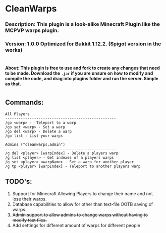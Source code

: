 # CleanWarps

### Description: This plugin is a look-alike Minecraft Plugin like the MCPVP warps plugin. 
### Version: 1.0.0 Optimized for **Bukkit 1.12.2.** (Spigot version in the works)
#
#### About: This plugin is free to use and fork to create any changes that need to be made. Download the `.jar` if you are unsure on how to modify and compile the code, and drag into plugins folder and run the server. Simple as that. 

#
## Commands: 
```
All Players
--------------------------------------------------
/go <warp> -  Teleport to a warp
/go set <warp> - Set a warp
/go del <warp> - Delete a warp
/go list - List your warps

Admins ("cleanwarps.admin")
--------------------------------------------------
/g del <player> [warpIndex] - Delete a players warp
/g list <player> - Get indexes of a players warps
/g set <player> <warpName> - Set a warp for another player
/g tp <player> [warpIndex] - Teleport to another players warp
```

## TODO's: 
1. Support for Minecraft Allowing Players to change their name and not lose their warps.
2. Database capabilities to allow for other than text-file OOTB saving of warps.
3. ~~Admin support to allow admins to change warps without having to modify text files.~~
4. Add settings for different amount of warps for different people